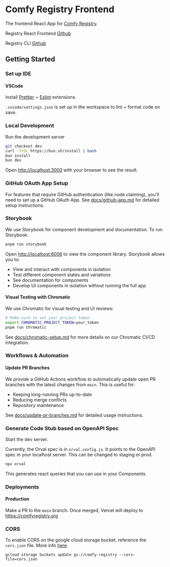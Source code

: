 # Comfy Registry Frontend

The frontend React App for [Comfy Registry](https://comfyregistry.org).

Registry React Frontend [Github](https://github.com/Comfy-Org/registry-web)

Registry CLI [Github](https://github.com/yoland68/comfy-cli)

## Getting Started

### Set up IDE

#### VSCode

Install [Prettier](https://marketplace.visualstudio.com/items?itemName=esbenp.prettier-vscode) + [Eslint](https://marketplace.visualstudio.com/items?itemName=dbaeumer.vscode-eslint) extensions.

`.vscode/settings.json` is set up in the workspace to lint + format code on save.

### Local Development

Run the development server

```bash
git checkout dev
curl -fsSL https://bun.sh/install | bash
bun install
bun dev
```

Open [http://localhost:3000](http://localhost:3000) with your browser to see the result.

### GitHub OAuth App Setup

For features that require GitHub authentication (like node claiming), you'll need to set up a GitHub OAuth App. See [docs/github-app.md](docs/github-app.md) for detailed setup instructions.

### Storybook

We use Storybook for component development and documentation. To run Storybook:

```bash
pnpm run storybook
```

Open [http://localhost:6006](http://localhost:6006) to view the component library. Storybook allows you to:

- View and interact with components in isolation
- Test different component states and variations
- See documentation for components
- Develop UI components in isolation without running the full app

#### Visual Testing with Chromatic

We use Chromatic for visual testing and UI reviews:

```bash
# Make sure to set your project token
export CHROMATIC_PROJECT_TOKEN=your_token
pnpm run chromatic
```

See [docs/chromatic-setup.md](docs/chromatic-setup.md) for more details on our Chromatic CI/CD integration.

### Workflows & Automation

#### Update PR Branches

We provide a GitHub Actions workflow to automatically update open PR branches with the latest changes from `main`. This is useful for:
- Keeping long-running PRs up-to-date
- Reducing merge conflicts
- Repository maintenance

See [docs/update-pr-branches.md](docs/update-pr-branches.md) for detailed usage instructions.

### Generate Code Stub based on OpenAPI Spec

Start the dev server.

Currently, the Orval spec is in `orval.config.js`. It points to the OpenAPI spec in your localhost server. This can be changed to staging or prod.

```sh
npx orval
```

This generates react queries that you can use in your Components.

### Deployments

#### Production

Make a PR to the `main` branch. Once merged, Vercel will deploy to https://comfyregistry.org

### CORS

To enable CORS on the google cloud storage bucket, reference the `cors.json` file. More info [here](https://cloud.google.com/storage/docs/cross-origin#cors-components).

`gcloud storage buckets update gs://comfy-registry --cors-file=cors.json`
